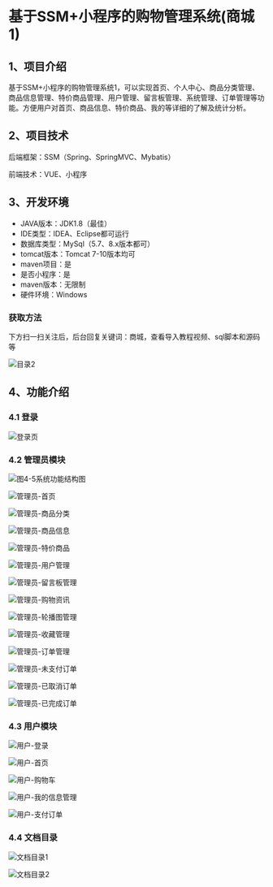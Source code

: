 # 基于SSM+小程序的购物管理系统(商城1)



## 1、项目介绍

基于SSM+小程序的购物管理系统1，可以实现首页、个人中心、商品分类管理、商品信息管理、特价商品管理、用户管理、留言板管理、系统管理、订单管理等功能。方便用户对首页、商品信息、特价商品、我的等详细的了解及统计分析。

## 2、项目技术

后端框架：SSM（Spring、SpringMVC、Mybatis）

前端技术：VUE、小程序

## 3、开发环境

- JAVA版本：JDK1.8（最佳）
- IDE类型：IDEA、Eclipse都可运行
- 数据库类型：MySql（5.7、8.x版本都可） 
- tomcat版本：Tomcat 7-10版本均可
- maven项目：是
- 是否小程序：是
- maven版本：无限制
- 硬件环境：Windows
###  获取方法

下方扫一扫关注后，后台回复关键词：商城，查看导入教程视频、sql脚本和源码等

![目录2](https://www.codemarket.fun/202407032155305.png)


## 4、功能介绍

### 4.1 登录

![登录页](https://www.codemarket.fun/202407242126367.png)

### 4.2 管理员模块

![图4-5系统功能结构图](https://www.codemarket.fun/202407242127658.png)

![管理员-首页](https://www.codemarket.fun/202407242127575.png)

![管理员-商品分类](https://www.codemarket.fun/202407242127695.png)

![管理员-商品信息](https://www.codemarket.fun/202407242127113.png)

![管理员-特价商品](https://www.codemarket.fun/202407242127651.png)

![管理员-用户管理](https://www.codemarket.fun/202407242127093.png)

![管理员-留言板管理](https://www.codemarket.fun/202407242127680.png)

![管理员-购物资讯](https://www.codemarket.fun/202407242127671.png)

![管理员-轮播图管理](https://www.codemarket.fun/202407242127685.png)

![管理员-收藏管理](https://www.codemarket.fun/202407242127420.png)

![管理员-订单管理](https://www.codemarket.fun/202407242127663.png)

![管理员-未支付订单](https://www.codemarket.fun/202407242127742.png)

![管理员-已取消订单](https://www.codemarket.fun/202407242127860.png)

![管理员-已完成订单](https://www.codemarket.fun/202407242127997.png)

### 4.3 用户模块

![用户-登录](https://www.codemarket.fun/202407242128791.png)

![用户-首页](https://www.codemarket.fun/202407242128803.png)

![用户-购物车](https://www.codemarket.fun/202407242128809.png)

![用户-我的信息管理](https://www.codemarket.fun/202407242128799.png)

![用户-支付订单](https://www.codemarket.fun/202407242128822.png)

### 4.4 文档目录

![文档目录1](https://www.codemarket.fun/202407242129550.png)

![文档目录2](https://www.codemarket.fun/202407242128498.png)
